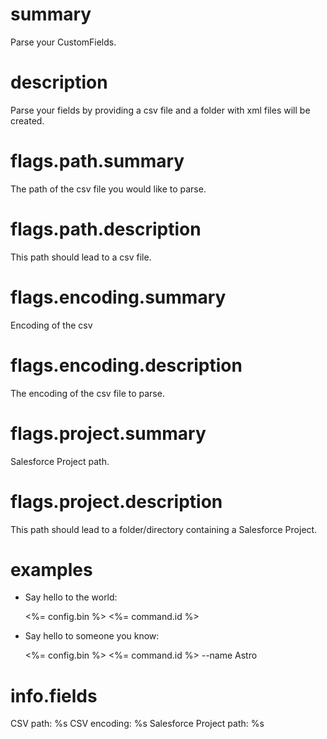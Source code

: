 # summary

Parse your CustomFields.

# description

Parse your fields by providing a csv file and a folder with xml files will be created.

# flags.path.summary

The path of the csv file you would like to parse.

# flags.path.description

This path should lead to a csv file.

# flags.encoding.summary

Encoding of the csv

# flags.encoding.description

The encoding of the csv file to parse.

# flags.project.summary

Salesforce Project path.

# flags.project.description

This path should lead to a folder/directory containing a Salesforce Project.

# examples

-   Say hello to the world:

    <%= config.bin %> <%= command.id %>

-   Say hello to someone you know:

    <%= config.bin %> <%= command.id %> --name Astro

# info.fields

CSV path: %s CSV encoding: %s Salesforce Project path: %s
